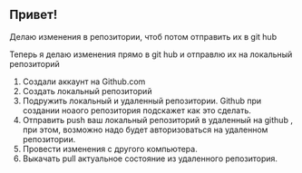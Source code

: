 ## Привет!

Делаю изменения в репозитории, чтоб потом отправить их в git hub

Теперь я делаю изменения прямо в git hub и отправлю их на локальный репозиторий

1. Создали аккаунт на Github.com
2. Создать локальный репозиторий
3. Подружить локальный и удаленный репозитории. Github при создании ноаого репозитория подскажет как это сделать.
4. Отправить push ваш локальный репозиторий в удаленный на github , при этом, возможно надо будет авторизоваться на удаленном репозитории.
5. Провести изменения с другого компьютера.
6. Выкачать pull актуальное состояние из удаленного репозитория.